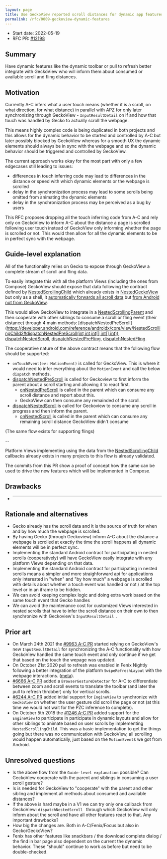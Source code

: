 ```yaml
---
layout: page
title: Use GeckoView reported scroll distances for dynamic app features
permalink: /rfc/0009-geckoview-dynamic-features
---
```


* Start date: 2022-05-19
* RFC PR: [#12198](https://github.com/mozilla-mobile/android-components/pull/12198)

## Summary

Have dynamic features like the dynamic toolbar or pull to refresh better integrate with GeckoView who will inform them about consumed or available scroll and fling distances.

## Motivation

Currently A-C infers what a user touch means (whether it is a scroll, on what direction, for what distance) in parallel with APZ for only later synchronizing through GeckoView - `InputResultDetail` on if and how that touch was handled by Gecko to actually scroll the webpage.

This means highly complex code is being duplicated in both projects and this allows for the dynamic behavior to be started and controlled by A-C but later possibly blocked by GeckoView whereas for a smooth UX the dynamic elements should always be in sync with the webpage and so the dynamic behavior should be triggered and controlled by GeckoView.

The current approach works okay for the most part with only a few edgecases still leading to issues:

- differences in touch inferring code may lead to differences in the distance or speed with which dynamic elements or the webpage is scrolled
- delay in the synchronization process may lead to some scrolls being omitted from animating the dynamic elements
- delay in the synchronization process may be perceived as a bug by users

This RFC proposes dropping all the touch inferring code from A-C and rely only on GeckoView to inform A-C about the distance a page is scrolled following user touch instead of GeckoView only informing whether the page is scrolled or not. This would then allow for all the dynamic elements to be in perfect sync with the webpage.

## Guide-level explanation

All of the functionality relies on Gecko to expose through GeckoView a complete stream of scroll and fling data.

To easily integrate this with all the platform Views (including the ones from Compose) GeckoView should expose that data following the contract defined by [NestedScrollingChild](https://developer.android.com/reference/androidx/core/view/NestedScrollingChild) which already exists in [NestedGeckoView](https://github.com/mozilla-mobile/android-components/blob/6c0fe91ab83614265f533b819bf406fc046b2227/components/browser/engine-gecko/src/main/java/mozilla/components/browser/engine/gecko/NestedGeckoView.kt#L29) but only as a shell, it [automatically forwards all scroll data](https://github.com/mozilla-mobile/android-components/blob/6c0fe91ab83614265f533b819bf406fc046b2227/components/browser/engine-gecko/src/main/java/mozilla/components/browser/engine/gecko/NestedGeckoView.kt#L159) but [from Android not from GeckoView](https://github.com/mozilla-mobile/android-components/blob/6c0fe91ab83614265f533b819bf406fc046b2227/components/browser/engine-gecko/src/main/java/mozilla/components/browser/engine/gecko/NestedGeckoView.kt#L63-L88).

This would allow GeckoView to integrate in a [NestedScrollingParent](https://developer.android.com/reference/androidx/core/view/NestedScrollingParent3) and then cooperate with other siblings to consume a scroll or fling event (their distance) through 4 main methods: [dispatchNestedPreScroll] (https://developer.android.com/reference/androidx/core/view/NestedScrollingChild2#dispatchNestedPreScroll(int,int,int[],int[],int)), [dispatchNestedScroll](https://developer.android.com/reference/androidx/core/view/NestedScrollingChild2#dispatchNestedScroll(int,int,int,int,int[],int)), [dispatchNestedPreFling](https://developer.android.com/reference/androidx/core/view/NestedScrollingChild#dispatchNestedPreFling(float,float)), [dispatchNestedFling](https://developer.android.com/reference/androidx/core/view/NestedScrollingChild#dispatchNestedFling(float,float,boolean)).

The cooperative nature of the above contract means that the following flow should be supported:

- `onTouchEvent(ev: MotionEvent)` is called for GeckoView. This is where it would need to infer everything about the `MotionEvent` and call the below `dispatch` methods.
- [dispatchNestedPreScroll](https://developer.android.com/reference/androidx/core/view/NestedScrollingChild2#dispatchNestedPreScroll(int,int,int[],int[],int)) is called for Geckoview to first inform the parent about a scroll starting and allowing it to react first.
    - [onNestedPreScroll](https://developer.android.com/reference/androidx/core/view/NestedScrollingParent#onNestedPreScroll(android.view.View,int,int,int[])) is called in the parent which can consume any scroll distance and report about this.
    - GeckoView can then consume any remainded of the scroll.
- [dispatchNestedScroll](https://developer.android.com/reference/androidx/core/view/NestedScrollingChild2#dispatchNestedScroll(int,int,int,int,int[],int)) is called for Geckoview to consume any scroll in progress and then inform the parent.
    - [onNestedScroll](https://developer.android.com/reference/androidx/core/view/NestedScrollingParent#onNestedScroll(android.view.View,int,int,int,int)) is called in the parent which can consume any remaining scroll distance GeckoView didn't consume

(The same flow exists for supporting flings)

--

Platform Views implementing using the data from the [NestedScrollingChild](https://developer.android.com/reference/androidx/core/view/NestedScrollingChild) callbacks already exists in many projects to this flow is already validated.

The commits from this PR show a proof of concept how the same can be used to drive the new features which will be implemented in Compose.

## Drawbacks

* ---

## Rationale and alternatives
- Gecko already has the scroll data and it is the source of truth for when and by how much the webpage is scrolled.
- By having Gecko (through Geckoview) inform A-C about the distance a webpage is scrolled at exactly the time the scroll happens all dynamic elements will be in perfect sync.
- Implementing the standard Android contract for participating in nested scrolls (cooperatively) will have GeckoView easily integrate with any platform Views depending on that data.
- Implementing the standard Android contract for participating in nested scrolls means a simpler and more straighforward api for applications only interested in "when" and "by how much" a webpage is scrolled with details about whether a touch event was handled or not / at the top level or in an iframe to be hidden.
- We can avoid keeping complex logic and doing extra work based on the same touch event that Gecko handles
- We can avoid the maintenance cost for customized Views interested in nested scrolls that have to infer the scroll distance on their own to then synchronize with Geckoview's `InputResultDetail `.

## Prior art

- On March 24th 2021 the [#9963 A-C PR](https://github.com/mozilla-mobile/android-components/pull/9963) started relying on GeckoView's new `InputResultDetail` for synchronizing the A-C functionality with how GeckoView handled the same touch event and only continue if we get that based on the touch the wepage was updated.
- On October 21st 2020 pull to refresh was enabled in Fenix Nightly following a better integration of the platform `SwipeRefreshLayout` with the webpage interactions. ([meta](https://github.com/mozilla-mobile/fenix/issues/9766)).
- [#6666 A-C PR](https://github.com/mozilla-mobile/android-components/pull/6666) added a `BrowserGestureDetector` for A-C to differentiate between zoom and scroll events to translate the toolbar (and later the pull to refresh throbber) only for vertical scrolls.
- [#6244 A-C PR](https://github.com/mozilla-mobile/android-components/pull/6244) added initial support for `EngineView` to synchronize with `GeckoView` on whether the user gesture did scroll the page or not (at this time we would not wait for the PZC inference to complete).
- On October 5th 2018 the [#1246 A-C PR](https://github.com/mozilla-mobile/android-components/pull/1246) added support for the `EngineView` to participate in participate in dynamic layouts and allow for other siblings to animate based on user scrolls by implementing `NestedScrollingChild`.
  This was a basic implementation to get the things going but there was no communication with GeckoView, all scrolling would happen automatically, just based on the `MotionEvent`s we got from Android.

## Unresolved questions

* Is the above flow from the `Guide-level explanation` possible? Can GeckoView cooperate with the parent and siblings in consuming a user scroll gesture?
* Is is needed for GeckoView to "cooperate" with the parent and other sibling and implement all methods about consumed and available distances?
* If the above is hard maybe in a V1 we can try only one callback from GeckoView: `dispatchNestedScroll ` through which GeckoView will only inform about the scroll and have all other features react to that. Any important drawbacks?
* How big the changes are. Both in A-C/Fenix/Focus but also in Gecko/GeckoView?
* Fenix has other features like snackbars / the download complete dialog / the find in bar page also dependent on the current the dynamic behavior. These "should" continue to work as before but need to be double-checked.
